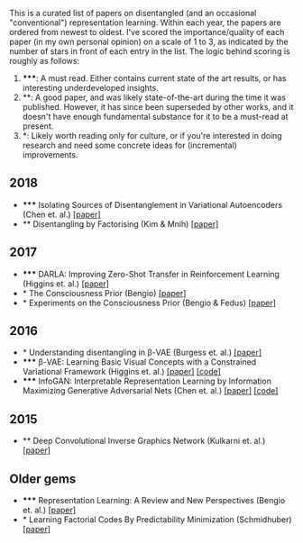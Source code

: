 This is a curated list of papers on disentangled (and an occasional "conventional") representation learning. Within each year, the papers are ordered from newest to oldest. I've scored the importance/quality of each paper (in my own personal opinion) on a scale of 1 to 3, as indicated by the number of stars in front of each entry in the list. The logic behind scoring is roughly as follows:

1. __***__: A must read. Either contains current state of the art results, or has interesting underdeveloped insights.
2. **: A good paper, and was likely state-of-the-art during the time it was published. However, it has since been superseded by other works, and it doesn't have enough fundamental substance for it to be a must-read at present.
3. \*: Likely worth reading only for culture, or if you're interested in doing research and need some concrete ideas for (incremental) improvements. 

## 2018 

* __***__ Isolating Sources of Disentanglement in Variational Autoencoders (Chen et. al.) [[paper]](https://arxiv.org/abs/1802.04942v2)
* ** Disentangling by Factorising (Kim & Mnih) [[paper]](https://arxiv.org/abs/1802.05983)
 
## 2017

* __***__ DARLA: Improving Zero-Shot Transfer in Reinforcement Learning (Higgins et. al.) [[paper]](https://arxiv.org/abs/1707.08475)
* \* The Consciousness Prior (Bengio) [[paper]](https://arxiv.org/abs/1709.08568)
* \* Experiments on the Consciousness Prior (Bengio & Fedus) [[paper]](https://ai-on.org/pdf/bengio-consciousness-prior.pdf)

## 2016

* \* Understanding disentangling in β-VAE (Burgess et. al.) [[paper]](https://arxiv.org/abs/1804.03599)
* __***__ β-VAE: Learning Basic Visual Concepts with a Constrained Variational Framework (Higgins et. al.) [[paper]](https://openreview.net/forum?id=Sy2fzU9gl) [[code]](https://github.com/sootlasten/beta-vae)
* __***__ InfoGAN: Interpretable Representation Learning by Information Maximizing Generative Adversarial Nets (Chen et. al.) [[paper]](https://arxiv.org/abs/1606.03657) [[code]](https://github.com/openai/InfoGAN) 

## 2015

* ** Deep Convolutional Inverse Graphics Network (Kulkarni et. al.) [[paper]](https://arxiv.org/abs/1503.03167)

## Older gems

* __***__ Representation Learning: A Review and New Perspectives (Bengio et. al.) [[paper]](https://arxiv.org/abs/1206.5538?context=cs)
* \* Learning Factorial Codes By Predictability Minimization (Schmidhuber) [[paper]](https://www.mitpressjournals.org/doi/pdf/10.1162/neco.1992.4.6.863)
